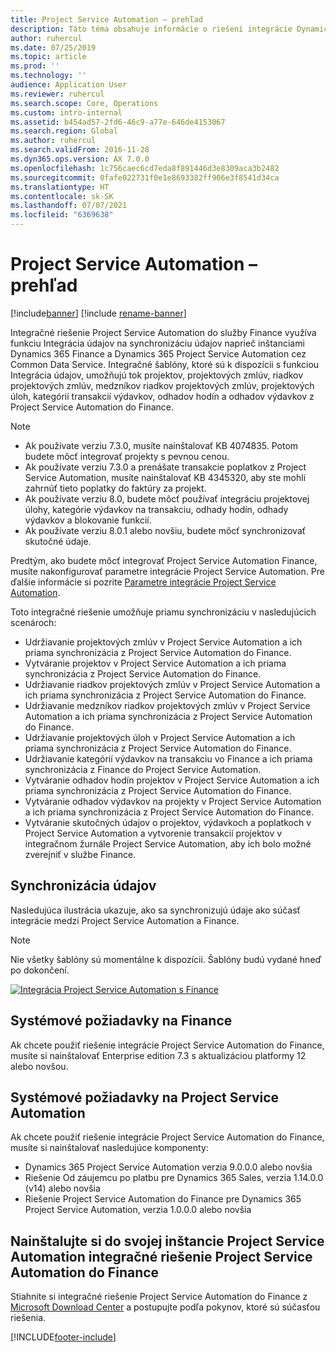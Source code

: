 ```yaml
---
title: Project Service Automation – prehľad
description: Táto téma obsahuje informácie o riešení integrácie Dynamics 365 Project Service Automation do Dynamics 365 Finance.
author: ruhercul
ms.date: 07/25/2019
ms.topic: article
ms.prod: ''
ms.technology: ''
audience: Application User
ms.reviewer: ruhercul
ms.search.scope: Core, Operations
ms.custom: intro-internal
ms.assetid: b454ad57-2fd6-46c9-a77e-646de4153067
ms.search.region: Global
ms.author: ruhercul
ms.search.validFrom: 2016-11-28
ms.dyn365.ops.version: AX 7.0.0
ms.openlocfilehash: 1c756caec6cd7eda8f891446d3e8309aca3b2482
ms.sourcegitcommit: 0fafe022731f0e1e8693382ff906e3f8541d34ca
ms.translationtype: HT
ms.contentlocale: sk-SK
ms.lasthandoff: 07/07/2021
ms.locfileid: "6369638"
---
```

# <a name="project-service-automation-overview"></a>Project Service Automation – prehľad

[!include[banner](../includes/banner.md)]
[!include [rename-banner](~/includes/cc-data-platform-banner.md)]

Integračné riešenie Project Service Automation do služby Finance využíva funkciu Integrácia údajov na synchronizáciu údajov naprieč inštanciami Dynamics 365 Finance a Dynamics 365 Project Service Automation cez Common Data Service. Integračné šablóny, ktoré sú k dispozícii s funkciou Integrácia údajov, umožňujú tok projektov, projektových zmlúv, riadkov projektových zmlúv, medzníkov riadkov projektových zmlúv, projektových úloh, kategórií transakcií výdavkov, odhadov hodín a odhadov výdavkov z Project Service Automation do Finance.

> [!NOTE]
> - Ak používate verziu 7.3.0, musíte nainštalovať KB 4074835. Potom budete môcť integrovať projekty s pevnou cenou.
> - Ak používate verziu 7.3.0 a prenášate transakcie poplatkov z Project Service Automation, musíte nainštalovať KB 4345320, aby ste mohli zahrnúť tieto poplatky do faktúry za projekt.
> - Ak používate verziu 8.0, budete môcť používať integráciu projektovej úlohy, kategórie výdavkov na transakciu, odhady hodín, odhady výdavkov a blokovanie funkcií.
> - Ak používate verziu 8.0.1 alebo novšiu, budete môcť synchronizovať skutočné údaje.

Predtým, ako budete môcť integrovať Project Service Automation Finance, musíte nakonfigurovať parametre integrácie Project Service Automation. Pre ďalšie informácie si pozrite [Parametre integrácie Project Service Automation](PSA-parameters.md).

Toto integračné riešenie umožňuje priamu synchronizáciu v nasledujúcich scenároch:

- Udržiavanie projektových zmlúv v Project Service Automation a ich priama synchronizácia z Project Service Automation do Finance.
- Vytváranie projektov v Project Service Automation a ich priama synchronizácia z Project Service Automation do Finance.
- Udržiavanie riadkov projektových zmlúv v Project Service Automation a ich priama synchronizácia z Project Service Automation do Finance.
- Udržiavanie medzníkov riadkov projektových zmlúv v Project Service Automation a ich priama synchronizácia z Project Service Automation do Finance.
- Udržiavanie projektových úloh v Project Service Automation a ich priama synchronizácia z Project Service Automation do Finance.
- Udržiavanie kategórií výdavkov na transakciu vo Finance a ich priama synchronizácia z Finance do Project Service Automation.
- Vytváranie odhadov hodín projektov v Project Service Automation a ich priama synchronizácia z Project Service Automation do Finance.
- Vytváranie odhadov výdavkov na projekty v Project Service Automation a ich priama synchronizácia z Project Service Automation do Finance.
- Vytváranie skutočných údajov o projektov, výdavkoch a poplatkoch v Project Service Automation a vytvorenie transakcií projektov v integračnom žurnále Project Service Automation, aby ich bolo možné zverejniť v službe Finance.

## <a name="data-synchronization"></a>Synchronizácia údajov

Nasledujúca ilustrácia ukazuje, ako sa synchronizujú údaje ako súčasť integrácie medzi Project Service Automation a Finance.

> [!NOTE]
> Nie všetky šablóny sú momentálne k dispozícii. Šablóny budú vydané hneď po dokončení.

[![Integrácia Project Service Automation s Finance](./media/PSA-integration.png)](./media/PSA-integration.png)

## <a name="system-requirements-for-finance"></a>Systémové požiadavky na Finance

Ak chcete použiť riešenie integrácie Project Service Automation do Finance, musíte si nainštalovať Enterprise edition 7.3 s aktualizáciou platformy 12 alebo novšou.

## <a name="system-requirements-for-project-service-automation"></a>Systémové požiadavky na Project Service Automation

Ak chcete použiť riešenie integrácie Project Service Automation do Finance, musíte si nainštalovať nasledujúce komponenty:

- Dynamics 365 Project Service Automation verzia 9.0.0.0 alebo novšia
- Riešenie Od záujemcu po platbu pre Dynamics 365 Sales, verzia 1.14.0.0 (v14) alebo novšia
- Riešenie Project Service Automation do Finance pre Dynamics 365 Project Service Automation, verzia 1.0.0.0 alebo novšia

## <a name="install-the-project-service-automation-to-finance-integration-solution-in-your-project-service-automation-instance"></a>Nainštalujte si do svojej inštancie Project Service Automation integračné riešenie Project Service Automation do Finance

Stiahnite si integračné riešenie Project Service Automation do Finance z [Microsoft Download Center](https://www.microsoft.com/download/details.aspx?id=57016) a postupujte podľa pokynov, ktoré sú súčasťou riešenia.


[!INCLUDE[footer-include](../includes/footer-banner.md)]